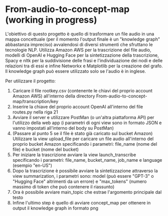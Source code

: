 # From-audio-to-concept-map (working in progress)

L'obiettivo di questo progetto è quello di trasformare un file audio in una mappa concettuale (per il momento l'output finale è un "knowledge graph" abbastanza impreciso)
avvalendosi di diversi strumenti che sfruttano le tecnologie NLP. Utilizza Amazon AWS per la trascrizione del file audio, modelli di OpenAI e Hugging Face per la 
sintetizzazione della trascrizione, Spacy e nltk per la suddivisione delle frasi e l'individuazione dei nodi e delle relazioni tra di essi e infine Networkx e Matplotlib
per la creazione del grafo. Il knowledge graph può essere utilizzato solo se l'audio è in inglese.

Per utilizzare il progetto:
1. Caricare il file rootkey.csv (contenente le chiavi del proprio account Amazon AWS) all'interno della directory From-audio-to-concept-map/transcription/key
2. Inserire la chiave del proprio account OpenAI all'interno del file routes.py nella riga 21
3. Avviare il server e utilizzare PostMan (o un'altra piattaforma API) per l'utilizzo della web app (i parametri di ogni view sono in formato JSON e vanno impostati 
   all'interno del body su PostMan)
4. (Passare al punto 5 se il file è stato già caricato sul bucket Amazon) Utilizzare la view upload_file per caricare un file audio all'interno del proprio bucket Amazon 
   specificando i parametri: file_name (nome del file) e bucket (nome del bucket)
5. Per iniziare la trascrizione avviare la view launch_transcribe specificando i parametri: file_name, bucket_name, job_name e language (esempio "en-US")
6. Dopo la trascrizione è possibile avviare la sintetizzazione attraverso la view summarization, i parametri sono: model (può essere "GPT-3" o "Hugging Face" altrimenti
   da un errore) e "max_tokens" (numero massimo di token che può contenere il riassunto)
7. Ora è possibile avviare main_topic che estrae l'argomento principale dal testo
8. Infine l'ultimo step è quello di avviare concept_map per ottenere in output il knowledge graph in formato png
